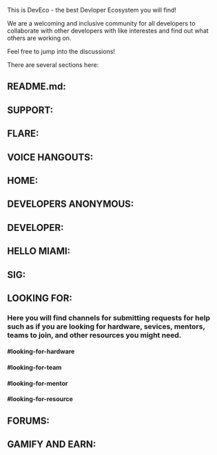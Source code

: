 This is DevEco - the best Devloper Ecosystem you will find!

We are a welcoming and inclusive community for all developers to collaborate with other developers with like interestes and find out what others are working on. 

Feel free to jump into the discussions!

There are several sections here:

## README.md:

## SUPPORT:

## FLARE:

## VOICE HANGOUTS:

## HOME:

## DEVELOPERS ANONYMOUS:

## DEVELOPER:

## HELLO MIAMI:

## SIG:

## LOOKING FOR:
 ### Here you will find channels for submitting requests for help such as if you are looking for hardware, sevices, mentors, teams to join, and other resources you might need.

#### #looking-for-hardware
#### #looking-for-team
#### #looking-for-mentor
#### #looking-for-resource

## FORUMS:

## GAMIFY AND EARN:


